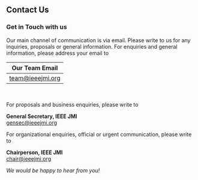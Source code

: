 ## Contact Us
### Get in Touch with us

Our main channel of communication is via email. Please write to us for any inquiries, proposals or general information.
For enquiries and general information, please address your email to

| **Our Team Email** |
| :----------------: |
| [team@ieeejmi.org](mailto:team@ieeejmi.org)     |
<br>

For proposals and business enquiries, please write to

**General Secretary, IEEE JMI**<br>
[gensec@ieeejmi.org](mailto:gensec@ieeejmi.org)

For organizational enquiries, official or urgent communication, please write to

**Chairperson, IEEE JMI**<br>
[chair@ieeejmi.org](mailto:chair@ieeejmi.org)

*We would be happy to hear from you!*
